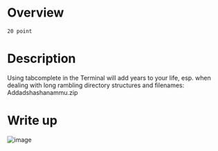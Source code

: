 # Overview #
`20 point`

# Description #
Using tabcomplete in the Terminal will add years to your life, esp. when dealing with long rambling directory structures and filenames: Addadshashanammu.zip

# Write up #
![image](https://github.com/Johnp73/Picoctf-writeup/assets/109839076/a813e746-c592-4090-abcc-df3afabe69c0)
